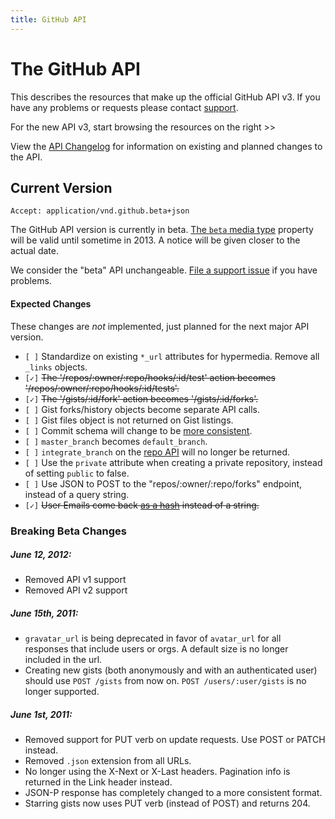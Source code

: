 ```yaml
---
title: GitHub API
---
```


# The GitHub API

This describes the resources that make up the official GitHub API v3. If
you have any problems or requests please contact
[support](mailto:support@github.com?subject=APIv3).

For the new API v3, start browsing the resources on the right >>

View the [API Changelog](#changes) for information on existing and
planned changes to the API.

## Current Version

    Accept: application/vnd.github.beta+json

The GitHub API version is currently in beta.  [The `beta` media type](/v3/media/)
property will be valid until sometime in 2013.  A notice will be given closer
to the actual date.

We consider the "beta" API unchangeable.  [File a support issue](https://github.com/contact)
if you have problems.

#### Expected Changes

These changes are _not_ implemented, just planned for the next major API version.

* `[ ]` Standardize on existing `*_url` attributes for hypermedia.  Remove all `_links`
objects.
* `[✓]` <del>The '/repos/:owner/:repo/hooks/:id/test' action becomes
  '/repos/:owner/:repo/hooks/:id/tests'.</del>
* `[✓]` <del>The '/gists/:id/fork' action becomes '/gists/:id/forks'.</del> 
* `[ ]` Gist forks/history objects become separate API calls.
* `[ ]` Gist files object is not returned on Gist listings.
* `[ ]` Commit schema will change to be [more consistent](https://gist.github.com/3a2e5779588e21b0c0f3).
* `[ ]` `master_branch` becomes `default_branch`.
* `[ ]` `integrate_branch` on the [repo API](/v3/repos/#get) will no longer be
  returned.
* `[ ]` Use the `private` attribute when creating a private repository,
  instead of setting `public` to false.
* `[ ]` Use JSON to POST to the "repos/:owner/:repo/forks" endpoint, instead of a query string.
* `[✓]` <del>User Emails come back [as a hash][v3-email] instead of a string.</del>

### Breaking Beta Changes

##### June 12, 2012:
* Removed API v1 support
* Removed API v2 support

##### June 15th, 2011:

* `gravatar_url` is being deprecated in favor of `avatar_url` for all
  responses that include users or orgs. A default size is no longer
  included in the url.
* Creating new gists (both anonymously and with an authenticated user)
  should use `POST /gists` from now on. `POST /users/:user/gists` is no
  longer supported.

##### June 1st, 2011:

* Removed support for PUT verb on update requests. Use POST or PATCH
  instead.
* Removed `.json` extension from all URLs.
* No longer using the X-Next or X-Last headers. Pagination info is
  returned in the Link header instead.
* JSON-P response has completely changed to a more consistent format.
* Starring gists now uses PUT verb (instead of POST) and returns 204.

[v3-email]: /v3/users/emails/#future-response
